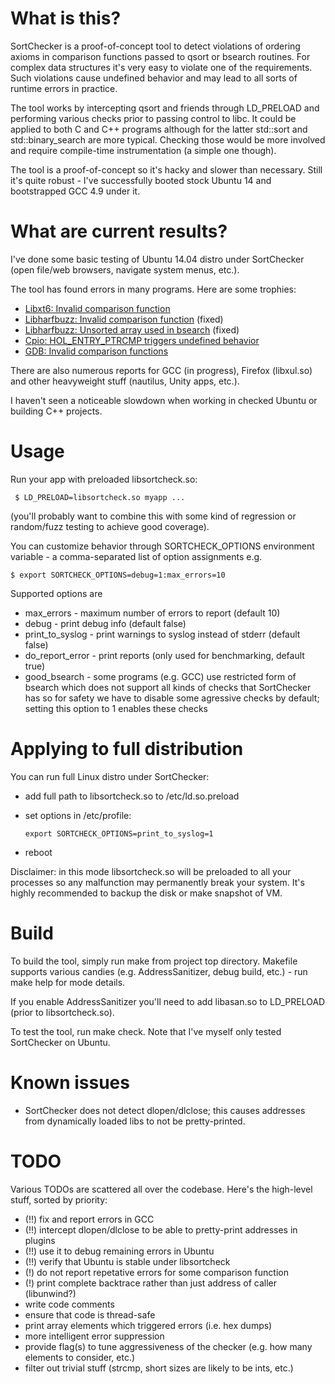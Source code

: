 # What is this?

SortChecker is a proof-of-concept tool to detect violations
of ordering axioms in comparison functions passed to qsort
or bsearch routines. For complex data structures it's very
easy to violate one of the requirements. Such violations cause
undefined behavior and may lead to all sorts of runtime
errors in practice.

The tool works by intercepting qsort and friends through LD\_PRELOAD
and performing various checks prior to passing control to libc.
It could be applied to both C and C++ programs although for the
latter std::sort and std::binary\_search are more typical.
Checking those would be more involved and require
compile-time instrumentation (a simple one though).

The tool is a proof-of-concept so it's hacky and slower than
necessary. Still it's quite robust - I've successfully
booted stock Ubuntu 14 and bootstrapped GCC 4.9 under it.

# What are current results?

I've done some basic testing of Ubuntu 14.04 distro under
SortChecker (open file/web browsers, navigate system menus, etc.).

The tool has found errors in many programs.  Here are some trophies:
* [Libxt6: Invalid comparison function](https://bugs.freedesktop.org/show_bug.cgi?id=93273)
* [Libharfbuzz: Invalid comparison function](https://bugs.freedesktop.org/show_bug.cgi?id=93274) (fixed)
* [Libharfbuzz: Unsorted array used in bsearch](https://bugs.freedesktop.org/show_bug.cgi?id=93275) (fixed)
* [Cpio: HOL\_ENTRY\_PTRCMP triggers undefined behavior](http://savannah.gnu.org/bugs/index.php?46638)
* [GDB: Invalid comparison functions](https://sourceware.org/bugzilla/show_bug.cgi?id=19361)

There are also numerous reports for GCC (in progress), Firefox (libxul.so) and
other heavyweight stuff (nautilus, Unity apps, etc.).

I haven't seen a noticeable slowdown when working in checked Ubuntu
or building C++ projects.

# Usage

Run your app with preloaded libsortcheck.so:

```
 $ LD_PRELOAD=libsortcheck.so myapp ...
```

(you'll probably want to combine this with some kind of regression
or random/fuzz testing to achieve good coverage).

You can customize behavior through SORTCHECK\_OPTIONS environment
variable - a comma-separated list of option assignments e.g.

```
$ export SORTCHECK_OPTIONS=debug=1:max_errors=10
```

Supported options are
* max\_errors - maximum number of errors to report (default 10)
* debug - print debug info (default false)
* print\_to\_syslog - print warnings to syslog instead of stderr
(default false)
* do\_report\_error - print reports (only used for benchmarking,
default true)
* good\_bsearch - some programs (e.g. GCC) use restricted form of
bsearch which does not support all kinds of checks that SortChecker
has so for safety we have to disable some agressive checks by default;
setting this option to 1 enables these checks

# Applying to full distribution

You can run full Linux distro under SortChecker:
* add full path to libsortcheck.so to /etc/ld.so.preload
* set options in /etc/profile:

  ```
  export SORTCHECK_OPTIONS=print_to_syslog=1
  ```

* reboot

Disclaimer: in this mode libsortcheck.so will be preloaded to
all your processes so any malfunction may permanently break your
system. It's highly recommended to backup the disk or make
snapshot of VM.

# Build

To build the tool, simply run make from project top directory.
Makefile supports various candies (e.g. AddressSanitizer,
debug build, etc.) - run make help for mode details.

If you enable AddressSanitizer you'll need to add libasan.so
to LD\_PRELOAD (prior to libsortcheck.so).

To test the tool, run make check. Note that I've myself only
tested SortChecker on Ubuntu.

# Known issues

* SortChecker does not detect dlopen/dlclose; this causes
addresses from dynamically loaded libs to not be pretty-printed.

# TODO

Various TODOs are scattered all over the codebase.
Here's the high-level stuff, sorted by priority:
* (!!) fix and report errors in GCC
* (!!) intercept dlopen/dlclose to be able to pretty-print addresses in plugins
* (!!) use it to debug remaining errors in Ubuntu
* (!!) verify that Ubuntu is stable under libsortcheck
* (!) do not report repetative errors for some comparison function
* (!) print complete backtrace rather than just address of caller (libunwind?)
* write code comments
* ensure that code is thread-safe
* print array elements which triggered errors (i.e. hex dumps)
* more intelligent error suppression
* provide flag(s) to tune aggressiveness of the checker (e.g. how many elements to consider, etc.)
* filter out trivial stuff (strcmp, short sizes are likely to be ints, etc.)

